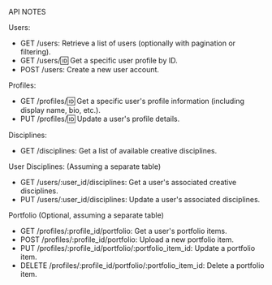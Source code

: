 API NOTES 

Users:
- GET /users: Retrieve a list of users (optionally with pagination or filtering).
- GET /users/:id: Get a specific user profile by ID.
- POST /users: Create a new user account.

Profiles:
- GET /profiles/:id: Get a specific user's profile information (including display name, bio, etc.).
- PUT /profiles/:id: Update a user's profile details.

Disciplines:
- GET /disciplines: Get a list of available creative disciplines.

User Disciplines: (Assuming a separate table)
- GET /users/:user_id/disciplines: Get a user's associated creative disciplines.
- PUT /users/:user_id/disciplines: Update a user's associated disciplines.

Portfolio (Optional, assuming a separate table)
- GET /profiles/:profile_id/portfolio: Get a user's portfolio items.
- POST /profiles/:profile_id/portfolio: Upload a new portfolio item.
- PUT /profiles/:profile_id/portfolio/:portfolio_item_id: Update a portfolio item.
- DELETE /profiles/:profile_id/portfolio/:portfolio_item_id: Delete a portfolio item.